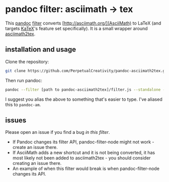 # pandoc filter: asciimath -> tex

This [pandoc](https://pandoc.org/) [filter](https://pandoc.org/filters.html) converts [http://asciimath.org/](AsciiMath) to LaTeX (and targets [KaTeX](https://katex.org/)'s feature set specifically). It is a small wrapper around [asciimath2tex](https://github.com/christianp/asciimath2tex).

## installation and usage

Clone the repository:

```sh
git clone https://github.com/PerpetualCreativity/pandoc-asciimath2tex.git
```

Then run pandoc:

```sh
pandoc --filter [path to pandoc-asciimath2tex]/filter.js --standalone --katex [FILENAME]
```

I suggest you alias the above to something that's easier to type. I've aliased this to `pandoc-am`.

## issues

Please open an issue if you find a bug *in this filter*.

- If Pandoc changes its filter API, pandoc-filter-node might not work - create an issue there.
- If AsciiMath adds a new shortcut and it is not being converted, it has most likely not been added to asciimath2tex - you should consider creating an issue there.
- An example of when this filter would break is when pandoc-filter-node changes its API.

